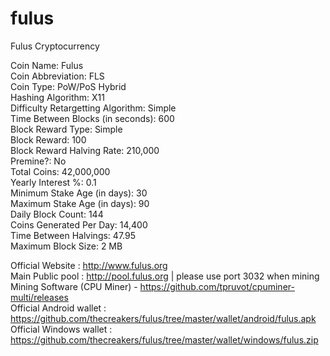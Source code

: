 # fulus
Fulus Cryptocurrency

Coin Name: Fulus<br>
Coin Abbreviation: FLS <br>
Coin Type: PoW/PoS Hybrid <br>
Hashing Algorithm: X11 <br>
Difficulty Retargetting Algorithm: Simple<br>
Time Between Blocks (in seconds): 600<br>
Block Reward Type: Simple <br>
Block Reward: 100<br>
Block Reward Halving Rate: 210,000<br>
Premine?: No<br>
Total Coins: 42,000,000<br>
Yearly Interest %: 0.1<br>
Minimum Stake Age (in days): 30<br>
Maximum Stake Age (in days): 90<br>
Daily Block Count: 144<br>
Coins Generated Per Day: 14,400<br>
Time Between Halvings: 47.95<br>
Maximum Block Size: 2 MB<br>

Official Website : http://www.fulus.org <br>
Main Public pool : http://pool.fulus.org  | please use port 3032 when mining <br>
Mining Software (CPU Miner) - https://github.com/tpruvot/cpuminer-multi/releases <br>
Official Android wallet : https://github.com/thecreakers/fulus/tree/master/wallet/android/fulus.apk <br>
Official Windows wallet : https://github.com/thecreakers/fulus/tree/master/wallet/windows/fulus.zip <br>
